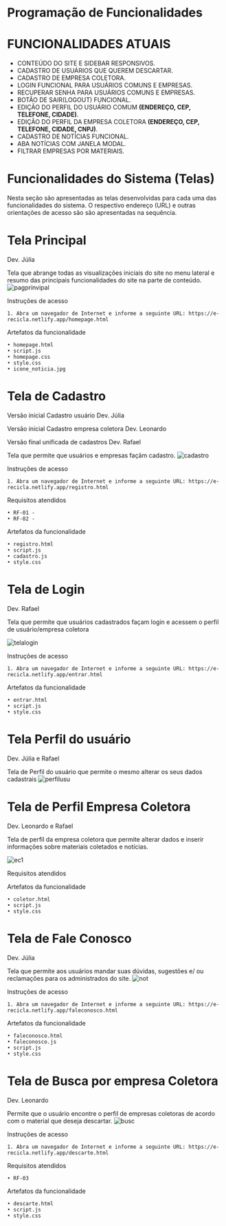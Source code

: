 # Programação de Funcionalidades

# FUNCIONALIDADES ATUAIS

- CONTEÚDO DO SITE E SIDEBAR RESPONSIVOS.
- CADASTRO DE USUÁRIOS QUE QUEREM DESCARTAR.
- CADASTRO DE EMPRESA COLETORA.
- LOGIN FUNCIONAL PARA USUÁRIOS COMUNS E EMPRESAS.
- RECUPERAR SENHA PARA USUÁRIOS COMUNS E EMPRESAS.
- BOTÃO DE SAIR(LOGOUT) FUNCIONAL.
- EDIÇÃO DO PERFIL DO USUÁRIO COMUM **(ENDEREÇO, CEP, TELEFONE, CIDADE)**.
- EDIÇÃO DO PERFIL DA EMPRESA COLETORA **(ENDEREÇO, CEP, TELEFONE, CIDADE, CNPJ)**.
- CADASTRO DE NOTÍCIAS FUNCIONAL.
- ABA NOTÍCIAS COM JANELA MODAL.
- FILTRAR EMPRESAS POR MATERIAIS.

# Funcionalidades do Sistema (Telas)

Nesta seção são apresentadas as telas desenvolvidas para cada uma das funcionalidades do sistema. O respectivo endereço (URL) e outras orientações de acesso são são apresentadas na sequência.

# Tela Principal 

Dev. Júlia

Tela que abrange todas as visualizações iniciais do site no menu lateral e resumo das principais funcionalidades do site na parte de conteúdo.
![pagprinvipal](https://user-images.githubusercontent.com/102400680/173257132-c8965611-80ec-4c1f-b5eb-a8473e0e87e9.png)

Instruções de acesso

    1. Abra um navegador de Internet e informe a seguinte URL: https://e-recicla.netlify.app/homepage.html

Artefatos da funcionalidade

    • homepage.html
    • script.js
    • homepage.css
    • style.css
    • icone_noticia.jpg

# Tela de Cadastro

Versão inicial Cadastro usuário Dev. Júlia

Versão inicial Cadastro empresa coletora Dev. Leonardo

Versão final unificada de cadastros Dev. Rafael

Tela que permite que usuários e empresas façãm cadastro.
![cadastro](https://user-images.githubusercontent.com/102400680/173257251-58bfc9aa-321c-4e64-9740-851ca122f24d.png)

Instruções de acesso

    1. Abra um navegador de Internet e informe a seguinte URL: https://e-recicla.netlify.app/registro.html

Requisitos atendidos

    • RF-01 - 
    • RF-02 - 

Artefatos da funcionalidade

    • registro.html
    • script.js
    • cadastro.js
    • style.css
    
# Tela de Login

Dev. Rafael

Tela que permite que usuários cadastrados façam login e acessem o perfil de usuário/empresa coletora

![telalogin](https://user-images.githubusercontent.com/102400680/173257361-e352358e-f291-4ca6-875d-cdeee293cc40.png)

Instruções de acesso

    1. Abra um navegador de Internet e informe a seguinte URL: https://e-recicla.netlify.app/entrar.html
   
Artefatos da funcionalidade

    • entrar.html
    • script.js
    • style.css

# Tela Perfil do usuário

Dev. Júlia e Rafael

Tela de Perfil do usuário que permite o mesmo alterar os seus dados cadastrais
![perfilusu](https://user-images.githubusercontent.com/102400680/173257493-d12e433b-8de5-4539-b089-213c1a059d6b.png)

# Tela de Perfil Empresa Coletora

Dev. Leonardo e Rafael

Tela de perfil da empresa coletora que permite alterar dados e inserir informações sobre materiais coletados e notícias.

![ec1](https://user-images.githubusercontent.com/102400680/173257704-d0cec2b2-e0cb-4e45-b585-a4a68f96a214.png)

 Requisitos atendidos

    
Artefatos da funcionalidade

    • coletor.html
    • script.js
    • style.css

# Tela de Fale Conosco

Dev. Júlia

Tela que permite aos usuários mandar suas dúvidas, sugestões e/ ou reclamações para os administrados do site.
![not](https://user-images.githubusercontent.com/102400680/173257795-23f973c9-5fb9-4263-9130-87e30ce5763f.png)

Instruções de acesso

    1. Abra um navegador de Internet e informe a seguinte URL: https://e-recicla.netlify.app/faleconosco.html

Artefatos da funcionalidade

    • faleconosco.html
    • faleconosco.js
    • script.js
    • style.css

# Tela de Busca por empresa Coletora

Dev. Leonardo

Permite que o usuário encontre o perfil de empresas coletoras de acordo com o material que deseja descartar.
![busc](https://user-images.githubusercontent.com/102400680/173257866-13ca348d-ff8d-4b9f-90fc-fbcfb732f56e.png)

Instruções de acesso

    1. Abra um navegador de Internet e informe a seguinte URL: https://e-recicla.netlify.app/descarte.html

Requisitos atendidos

    • RF-03

Artefatos da funcionalidade

    • descarte.html
    • script.js
    • style.css
